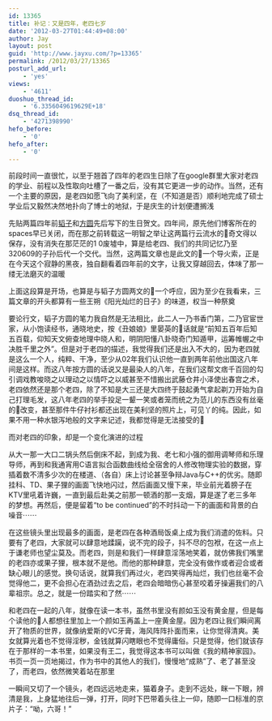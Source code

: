```yaml
---
id: 13365
title: 补记：又是四年，老四七岁
date: '2012-03-27T01:44:49+08:00'
author: Jay
layout: post
guid: 'http://www.jayxu.com/?p=13365'
permalink: /2012/03/27/13365
posturl_add_url:
    - 'yes'
views:
    - '4611'
duoshuo_thread_id:
    - '6.3356049619629E+18'
dsq_thread_id:
    - '4271398990'
hefo_before:
    - '0'
hefo_after:
    - '0'
---
```


前段时间一直很忙，以至于翘首了四年的老四生日除了在google群里大家对老四的学业、前程以及性取向吐槽了一番之后，没有其它更进一步的动作。当然，还有一个主要的原因，是老四如愿飞向了美利坚，在（不知道是否）顺利地完成了硕士学业后又毅然决然地扑向了博士的地狱，于是庆生的计划便遭搁浅

先贴两篇四年前<a href="http://www.jayxu.com/2008/03/04/280/" target="_blank" rel="noopener noreferrer">韬子</a>和<a href="http://www.jayxu.com/2008/03/05/289/" target="_blank" rel="noopener noreferrer">方圆</a>先后写下的生日贺文。四年间，原先他们博客所在的spaces早已关闭，而在那之前转载这一明智之举让这两篇行云流水的奇文得以保存，没有消失在那茫茫的1 0废墟中，算是给老四、我们的共同记忆乃至320609的子孙后代一个交代。当然，这两篇文章也是此文的一个导火索，正是在今天这个寂静的黑夜，独自翻看着四年前的文字，让我又穿越回去，体味了那一缕无法磨灭的温暖

上面这段算是开场，也算是与韬子方圆两文的一个呼应，因为至少在我看来，三篇文章的开头都算有一些王朔《阳光灿烂的日子》的味道，权当一种祭奠

要论行文，韬子方圆的笔力我自然是无法相比，此二人一乃书香门第，二乃官宦世家，从小饱读经书，通晓地史，按《丑娘娘》里晏英的话就是“前知五百年后知五百载，仰知天文俯查地理中晓人和，明阴阳懂八卦晓奇门知遁甲，运筹帷幄之中决胜千里之外”。但是对于老四的描述，我觉得我们还是出入不大的，因为老四就是这么一个人，纯粹、干净，至少从02年我们认识他一直到两年前他出国这八年间是这样。而这八年按方圆的话说又是最染人的八年，在我们这帮文痞千百回的勾引调戏教唆晓之以理动之以情吓之以威甚至不惜搬出武藤仓井小泽使出春宫之术，老四依然还是那个老四，除了不知是大三还是大四终于鼓起勇气拿起剃刀开始为自己打理毛发，这八年老四的举手投足一颦一笑或者笼而统之为范儿的东西没有丝毫的改变，甚至那件牛仔衬衫都还出现在美利坚的照片上，可见丫的纯。因此，如果不用一种水银泻地般的文字来记述，我都觉得是无法接受的

而对老四的印象，却是一个变化演进的过程

从大一那一大口二锅头然后倒床不起，到成为我、老七和小强的御用调琴师和乐理导师，再到和我通宵用C语言拟合函数曲线给全宿舍的人修改物理实验的数据，穿插着数不清多少次的在楼道、（各自）床上讨论甚至争辩Java与C++的优劣。随即挂科、TD、果子狸的画面飞快地闪过，然后画面又慢下来，毕业前光着膀子在KTV里吼着许巍，一直到最后赴美之前那一顿酒的那一支烟，算是遂了老三多年的梦想。再然后，便是留着“to be continued”的不时抖动一下的画面和背景的白噪音⋯⋯

在这些镜头里出现最多的画面，是老四在各种酒局饭桌上成为我们消遣的佐料。只要有了老四，大家就可以肆意地蹂躏，说不完的段子，抖不尽的包袱，在这一点上于谦老师也望尘莫及。而老四，则是和我们一样肆意淫荡地笑着，就仿佛我们嘴里的老四亦或果子狸，根本就不是他。而他的那种肆意，完全没有做作或者迎合或者缺心眼儿的感觉。换句话说，就算我们再过火，老四笑得再灿烂，我们也丝毫不会觉得他二，更不会担心在酒劲过去之后，老四会暗暗伤心甚至咬着牙操遍我们的八辈祖宗。总之，就是一份踏实和了然⋯⋯

和老四在一起的八年，就像在读一本书，虽然书里没有颜如玉没有黄金屋，但是每个读他的人都想往里加上一个颜如玉再盖上一座黄金屋。因为老四让我们瞬间离开了物质的世界，就像纳爱斯的VC牙膏，海风阵阵扑面而来，让你觉得清爽。美女就算光着也不觉得淫秽，金钱就算闪瞎眼也不觉得庸俗。只是觉得，他们就该存在于那样的一本书里，如果没有王二，我觉得这本书可以叫做《我的精神家园》。书页一页一页地揭过，作为书中的其他人的我们，慢慢地“成熟”了、老了甚至没了，而老四，依然微笑着站在那里

一瞬间又切了一个镜头，老四远远地走来，猫着身子。走到不远处，眯一下眼，辨清是我，上身猛地往后一弹，打开，同时下巴带着头往上一仰，随即一口标准的京片子：“呦，六哥！”
